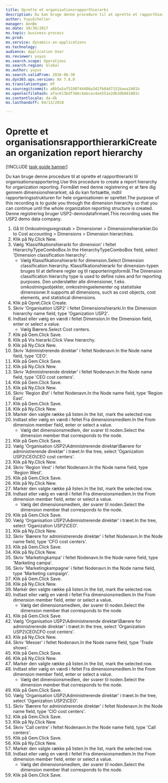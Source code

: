 ```yaml
--- 
title: Oprette et organisationsrapporthierarki
description: Du kan bruge denne procedure til at oprette et rapporthierarki til organisationsrapportering.
author: YuyuScheller
manager: AnnBe
ms.date: 10/30/2017
ms.topic: business-process
ms.prod: 
ms.service: dynamics-ax-applications
ms.technology: 
audience: Application User
ms.reviewer: yuyus
ms.search.scope: Operations
ms.search.region: Global
ms.author: yuyus
ms.search.validFrom: 2016-06-30
ms.dyn365.ops.version: AX 7.0.0
ms.translationtype: HT
ms.sourcegitcommit: a8b5a5af5108744406a3d2fb84d7151baea2481b
ms.openlocfilehash: afac613bdf366c4abcac4ee551e2db3db041803c
ms.contentlocale: da-dk
ms.lasthandoff: 04/13/2018

---
```

# <a name="create-an-organization-report-hierarchy"></a><span data-ttu-id="e8bd5-103">Oprette et organisationsrapporthierarki</span><span class="sxs-lookup"><span data-stu-id="e8bd5-103">Create an organization report hierarchy</span></span>

[!INCLUDE [task guide banner](../../includes/task-guide-banner.md)]

<span data-ttu-id="e8bd5-104">Du kan bruge denne procedure til at oprette et rapporthierarki til organisationsrapportering.</span><span class="sxs-lookup"><span data-stu-id="e8bd5-104">Use this procedure to create a report hierarchy for organization reporting.</span></span> <span data-ttu-id="e8bd5-105">Formålet med denne registrering er at føre dig gennem dimensionshierarkiet, så du kan fortsætte, indtil rapporteringsstrukturen for hele organisationen er oprettet.</span><span class="sxs-lookup"><span data-stu-id="e8bd5-105">The purpose of this recording is to guide you through the dimension hierarchy so that you can continue until the whole organization reporting structure is created.</span></span> <span data-ttu-id="e8bd5-106">Denne registrering bruger USP2-demodatafirmaet.</span><span class="sxs-lookup"><span data-stu-id="e8bd5-106">This recording uses the USP2 demo data company.</span></span>

1. <span data-ttu-id="e8bd5-107">Gå til Omkostningsregnskab > Dimensioner > Dimensionshierarkier.</span><span class="sxs-lookup"><span data-stu-id="e8bd5-107">Go to Cost accounting > Dimensions > Dimension hierarchies.</span></span>
2. <span data-ttu-id="e8bd5-108">Klik på Ny.</span><span class="sxs-lookup"><span data-stu-id="e8bd5-108">Click New.</span></span>
3. <span data-ttu-id="e8bd5-109">Vælg 'Klassifikationshierarki for dimension' i feltet HierarchyTypeComboBox.</span><span class="sxs-lookup"><span data-stu-id="e8bd5-109">In the HierarchyTypeComboBox field, select 'Dimension classification hierarchy'.</span></span>
    * <span data-ttu-id="e8bd5-110">Vælg Klassifikationshierarki for dimension.</span><span class="sxs-lookup"><span data-stu-id="e8bd5-110">Select Dimension classification hierarchy.</span></span> <span data-ttu-id="e8bd5-111">Klassifikationshierarki for dimension-typen bruges til at definere regler og til rapporteringsformål.</span><span class="sxs-lookup"><span data-stu-id="e8bd5-111">The Dimension classification hierarchy type is used to define rules and for reporting purposes.</span></span> <span data-ttu-id="e8bd5-112">Den understøtter alle dimensioner, f.eks. omkostningsobjekter, omkostningselementer og statistiske dimensioner.</span><span class="sxs-lookup"><span data-stu-id="e8bd5-112">It supports all dimensions, such as cost objects, cost elements, and statistical dimensions.</span></span>  
4. <span data-ttu-id="e8bd5-113">Klik på Opret.</span><span class="sxs-lookup"><span data-stu-id="e8bd5-113">Click Create.</span></span>
5. <span data-ttu-id="e8bd5-114">Skriv 'Organisation USP2' i feltet Dimensionshierarki.</span><span class="sxs-lookup"><span data-stu-id="e8bd5-114">In the Dimension hierarchy name field, type 'Oganization USP2'.</span></span>
6. <span data-ttu-id="e8bd5-115">Indtast eller vælg en værdi i feltet Dimension.</span><span class="sxs-lookup"><span data-stu-id="e8bd5-115">In the Dimension field, enter or select a value.</span></span>
    * <span data-ttu-id="e8bd5-116">Vælg Bærere.</span><span class="sxs-lookup"><span data-stu-id="e8bd5-116">Select Cost centers.</span></span>  
7. <span data-ttu-id="e8bd5-117">Klik på Gem.</span><span class="sxs-lookup"><span data-stu-id="e8bd5-117">Click Save.</span></span>
8. <span data-ttu-id="e8bd5-118">Klik på Vis hierarki.</span><span class="sxs-lookup"><span data-stu-id="e8bd5-118">Click View hierarchy.</span></span>
9. <span data-ttu-id="e8bd5-119">Klik på Ny.</span><span class="sxs-lookup"><span data-stu-id="e8bd5-119">Click New.</span></span>
10. <span data-ttu-id="e8bd5-120">Skriv 'Administrerende direktør' i feltet Nodenavn.</span><span class="sxs-lookup"><span data-stu-id="e8bd5-120">In the Node name field, type 'CEO'.</span></span>
11. <span data-ttu-id="e8bd5-121">Klik på Gem.</span><span class="sxs-lookup"><span data-stu-id="e8bd5-121">Click Save.</span></span>
12. <span data-ttu-id="e8bd5-122">Klik på Ny.</span><span class="sxs-lookup"><span data-stu-id="e8bd5-122">Click New.</span></span>
13. <span data-ttu-id="e8bd5-123">Skriv 'Administrerende direktør' i feltet Nodenavn.</span><span class="sxs-lookup"><span data-stu-id="e8bd5-123">In the Node name field, type 'CEO cost centers'.</span></span>
14. <span data-ttu-id="e8bd5-124">Klik på Gem.</span><span class="sxs-lookup"><span data-stu-id="e8bd5-124">Click Save.</span></span>
15. <span data-ttu-id="e8bd5-125">Klik på Ny.</span><span class="sxs-lookup"><span data-stu-id="e8bd5-125">Click New.</span></span>
16. <span data-ttu-id="e8bd5-126">Skriv 'Region Øst' i feltet Nodenavn.</span><span class="sxs-lookup"><span data-stu-id="e8bd5-126">In the Node name field, type 'Region East'.</span></span>
17. <span data-ttu-id="e8bd5-127">Klik på Gem.</span><span class="sxs-lookup"><span data-stu-id="e8bd5-127">Click Save.</span></span>
18. <span data-ttu-id="e8bd5-128">Klik på Ny.</span><span class="sxs-lookup"><span data-stu-id="e8bd5-128">Click New.</span></span>
19. <span data-ttu-id="e8bd5-129">Markér den valgte række på listen.</span><span class="sxs-lookup"><span data-stu-id="e8bd5-129">In the list, mark the selected row.</span></span>
20. <span data-ttu-id="e8bd5-130">Indtast eller vælg en værdi i feltet Fra dimensionsmedlem.</span><span class="sxs-lookup"><span data-stu-id="e8bd5-130">In the From dimension member field, enter or select a value.</span></span>
    * <span data-ttu-id="e8bd5-131">Vælg det dimensionsmedlem, der svarer til noden.</span><span class="sxs-lookup"><span data-stu-id="e8bd5-131">Select the dimension member that corresponds to the node.</span></span>  
21. <span data-ttu-id="e8bd5-132">Klik på Gem.</span><span class="sxs-lookup"><span data-stu-id="e8bd5-132">Click Save.</span></span>
22. <span data-ttu-id="e8bd5-133">Vælg 'Organisation USP2\Administrerende direktør\Bærere for administrerende direktør' i træet.</span><span class="sxs-lookup"><span data-stu-id="e8bd5-133">In the tree, select 'Oganization USP2\CEO\CEO cost centers'.</span></span>
23. <span data-ttu-id="e8bd5-134">Klik på Ny.</span><span class="sxs-lookup"><span data-stu-id="e8bd5-134">Click New.</span></span>
24. <span data-ttu-id="e8bd5-135">Skriv 'Region Vest' i feltet Nodenavn.</span><span class="sxs-lookup"><span data-stu-id="e8bd5-135">In the Node name field, type 'Region West'.</span></span>
25. <span data-ttu-id="e8bd5-136">Klik på Gem.</span><span class="sxs-lookup"><span data-stu-id="e8bd5-136">Click Save.</span></span>
26. <span data-ttu-id="e8bd5-137">Klik på Ny.</span><span class="sxs-lookup"><span data-stu-id="e8bd5-137">Click New.</span></span>
27. <span data-ttu-id="e8bd5-138">Markér den valgte række på listen.</span><span class="sxs-lookup"><span data-stu-id="e8bd5-138">In the list, mark the selected row.</span></span>
28. <span data-ttu-id="e8bd5-139">Indtast eller vælg en værdi i feltet Fra dimensionsmedlem.</span><span class="sxs-lookup"><span data-stu-id="e8bd5-139">In the From dimension member field, enter or select a value.</span></span>
    * <span data-ttu-id="e8bd5-140">Vælg det dimensionsmedlem, der svarer til noden.</span><span class="sxs-lookup"><span data-stu-id="e8bd5-140">Select the dimension member that corresponds to the node.</span></span>  
29. <span data-ttu-id="e8bd5-141">Klik på Gem.</span><span class="sxs-lookup"><span data-stu-id="e8bd5-141">Click Save.</span></span>
30. <span data-ttu-id="e8bd5-142">Vælg 'Organisation USP2\Administrerende direktør' i træet.</span><span class="sxs-lookup"><span data-stu-id="e8bd5-142">In the tree, select 'Oganization USP2\CEO'.</span></span>
31. <span data-ttu-id="e8bd5-143">Klik på Ny.</span><span class="sxs-lookup"><span data-stu-id="e8bd5-143">Click New.</span></span>
32. <span data-ttu-id="e8bd5-144">Skriv 'Bærere for administrerende direktør' i feltet Nodenavn.</span><span class="sxs-lookup"><span data-stu-id="e8bd5-144">In the Node name field, type 'CFO cost centers'.</span></span>
33. <span data-ttu-id="e8bd5-145">Klik på Gem.</span><span class="sxs-lookup"><span data-stu-id="e8bd5-145">Click Save.</span></span>
34. <span data-ttu-id="e8bd5-146">Klik på Ny.</span><span class="sxs-lookup"><span data-stu-id="e8bd5-146">Click New.</span></span>
35. <span data-ttu-id="e8bd5-147">Skriv 'Marketingkampa' i feltet Nodenavn.</span><span class="sxs-lookup"><span data-stu-id="e8bd5-147">In the Node name field, type 'Marketing campa'.</span></span>
36. <span data-ttu-id="e8bd5-148">Skriv 'Marketingkampagne' i feltet Nodenavn.</span><span class="sxs-lookup"><span data-stu-id="e8bd5-148">In the Node name field, type 'Marketing campaign'.</span></span>
37. <span data-ttu-id="e8bd5-149">Klik på Gem.</span><span class="sxs-lookup"><span data-stu-id="e8bd5-149">Click Save.</span></span>
38. <span data-ttu-id="e8bd5-150">Klik på Ny.</span><span class="sxs-lookup"><span data-stu-id="e8bd5-150">Click New.</span></span>
39. <span data-ttu-id="e8bd5-151">Markér den valgte række på listen.</span><span class="sxs-lookup"><span data-stu-id="e8bd5-151">In the list, mark the selected row.</span></span>
40. <span data-ttu-id="e8bd5-152">Indtast eller vælg en værdi i feltet Fra dimensionsmedlem.</span><span class="sxs-lookup"><span data-stu-id="e8bd5-152">In the From dimension member field, enter or select a value.</span></span>
    * <span data-ttu-id="e8bd5-153">Vælg det dimensionsmedlem, der svarer til noden.</span><span class="sxs-lookup"><span data-stu-id="e8bd5-153">Select the dimension member that corresponds to the node.</span></span>  
41. <span data-ttu-id="e8bd5-154">Klik på Gem.</span><span class="sxs-lookup"><span data-stu-id="e8bd5-154">Click Save.</span></span>
42. <span data-ttu-id="e8bd5-155">Vælg 'Organisation USP2\Administrerende direktør\Bærere for administrerende direktør' i træet.</span><span class="sxs-lookup"><span data-stu-id="e8bd5-155">In the tree, select 'Organization USP2\CEO\CFO cost centers'.</span></span>
43. <span data-ttu-id="e8bd5-156">Klik på Ny.</span><span class="sxs-lookup"><span data-stu-id="e8bd5-156">Click New.</span></span>
44. <span data-ttu-id="e8bd5-157">Skriv 'Messer' i feltet Nodenavn.</span><span class="sxs-lookup"><span data-stu-id="e8bd5-157">In the Node name field, type 'Trade shows'.</span></span>
45. <span data-ttu-id="e8bd5-158">Klik på Gem.</span><span class="sxs-lookup"><span data-stu-id="e8bd5-158">Click Save.</span></span>
46. <span data-ttu-id="e8bd5-159">Klik på Ny.</span><span class="sxs-lookup"><span data-stu-id="e8bd5-159">Click New.</span></span>
47. <span data-ttu-id="e8bd5-160">Markér den valgte række på listen.</span><span class="sxs-lookup"><span data-stu-id="e8bd5-160">In the list, mark the selected row.</span></span>
48. <span data-ttu-id="e8bd5-161">Indtast eller vælg en værdi i feltet Fra dimensionsmedlem.</span><span class="sxs-lookup"><span data-stu-id="e8bd5-161">In the From dimension member field, enter or select a value.</span></span>
    * <span data-ttu-id="e8bd5-162">Vælg det dimensionsmedlem, der svarer til noden.</span><span class="sxs-lookup"><span data-stu-id="e8bd5-162">Select the dimension member that corresponds to the node.</span></span>  
49. <span data-ttu-id="e8bd5-163">Klik på Gem.</span><span class="sxs-lookup"><span data-stu-id="e8bd5-163">Click Save.</span></span>
50. <span data-ttu-id="e8bd5-164">Vælg 'Organisation USP2\Administrerende direktør' i træet.</span><span class="sxs-lookup"><span data-stu-id="e8bd5-164">In the tree, select 'Oganization USP2\CEO'.</span></span>
51. <span data-ttu-id="e8bd5-165">Skriv 'Bærere for administrerende direktør' i feltet Nodenavn.</span><span class="sxs-lookup"><span data-stu-id="e8bd5-165">In the Node name field, type 'CIO cost centers'.</span></span>
52. <span data-ttu-id="e8bd5-166">Klik på Gem.</span><span class="sxs-lookup"><span data-stu-id="e8bd5-166">Click Save.</span></span>
53. <span data-ttu-id="e8bd5-167">Klik på Ny.</span><span class="sxs-lookup"><span data-stu-id="e8bd5-167">Click New.</span></span>
54. <span data-ttu-id="e8bd5-168">Skriv 'Call centre' i feltet Nodenavn.</span><span class="sxs-lookup"><span data-stu-id="e8bd5-168">In the Node name field, type 'Call centers'.</span></span>
55. <span data-ttu-id="e8bd5-169">Klik på Gem.</span><span class="sxs-lookup"><span data-stu-id="e8bd5-169">Click Save.</span></span>
56. <span data-ttu-id="e8bd5-170">Klik på Ny.</span><span class="sxs-lookup"><span data-stu-id="e8bd5-170">Click New.</span></span>
57. <span data-ttu-id="e8bd5-171">Markér den valgte række på listen.</span><span class="sxs-lookup"><span data-stu-id="e8bd5-171">In the list, mark the selected row.</span></span>
58. <span data-ttu-id="e8bd5-172">Indtast eller vælg en værdi i feltet Fra dimensionsmedlem.</span><span class="sxs-lookup"><span data-stu-id="e8bd5-172">In the From dimension member field, enter or select a value.</span></span>
    * <span data-ttu-id="e8bd5-173">Vælg det dimensionsmedlem, der svarer til noden.</span><span class="sxs-lookup"><span data-stu-id="e8bd5-173">Select the dimension member that corresponds to the node.</span></span>  
59. <span data-ttu-id="e8bd5-174">Klik på Gem.</span><span class="sxs-lookup"><span data-stu-id="e8bd5-174">Click Save.</span></span>


